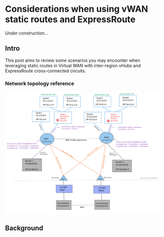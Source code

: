 # Considerations when using vWAN static routes and ExpressRoute

_Under construction..._

## Intro

This post aims to review some scenarios you may encounter when leveraging static routes in Virtual WAN with inter-region vHubs and ExpressRoute cross-connected circuits.

### Network topology reference

![](./media/base-network-topology.png)

## Background
